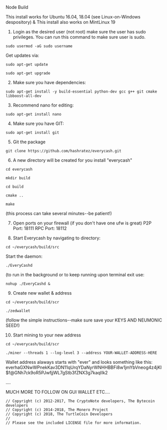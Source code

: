 Node Build

This install works for Ubuntu 16.04, 18.04 (see Linux-on-Windows despository) & This install also works on MintLinux 19  

1. Login as the desired user (not root) make sure the user has sudo privileges.  You can run this command to make sure user is sudo.
```
sudo usermod -aG sudo username
```
Get updates via:
```
sudo apt-get update
```
```
sudo apt-get upgrade
```
2. Make sure you have dependencies:
```
sudo apt-get install -y build-essential python-dev gcc g++ git cmake libboost-all-dev
```

3. Recommend nano for editing: 
```
sudo apt-get install nano
```
4. Make sure you have GIT: 
```
sudo apt-get install git
```
5. Git the package
```
git clone https://github.com/hashratez/everycash.git
```
6. A new directory will be created for you install "everycash"
```
cd everycash
```
```
mkdir build
```
```
cd build
```
```
cmake ..
```
```
make 
```
(this process can take several minutes--be patient!)

7.  Open ports on your firewall (if you don't have one ufw is great)
P2P Port: 18111
RPC Port: 18112

8. Start Everycash by navigating to directory:
```
cd ~/everycash/build/src
```
Start the daemon:
``` 
./EveryCashd
```
(to run in the background or to keep running upon terminal exit use: 
```
nohup ./EveryCashd &
```

9. Create new wallet & address
```
cd ~/everycash/build/scr
```
```
./zedwallet
```
(follow the simple instructions--make sure save your KEYS AND NEUMONIC SEED!)

10. Start mining to your new address
```
cd ~/everycash/build/scr
```
```
./miner --threads 1 --log-level 3 --address YOUR-WALLET-ADDRESS-HERE
```
Wallet address alaways starts with "ever" and looks something like this:
everhaGXNwWPnekKav3DN11qUrqYDaNyrWNHHBBFi8w1jmYbVneog4z4jKI$f@GNh7ck9oR5PJwfjjWL7gStb3fZNX3g7kaqIIk2


....

MUCH MORE TO FOLLOW ON GUI WALLET ETC....




```
// Copyright (c) 2012-2017, The CryptoNote developers, The Bytecoin developers
// Copyright (c) 2014-2018, The Monero Project
// Copyright (c) 2018, The TurtleCoin Developers
// 
// Please see the included LICENSE file for more information.
```
